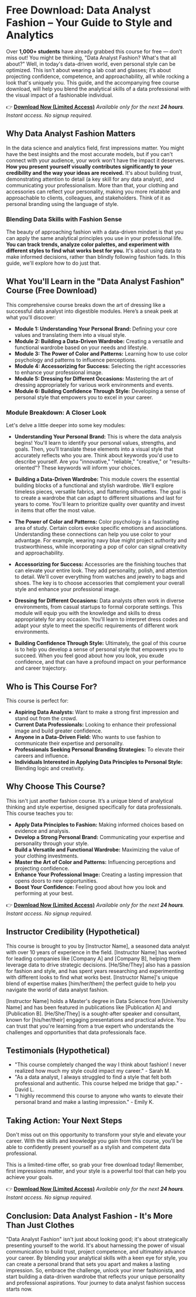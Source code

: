 # Free Download: Data Analyst Fashion – Your Guide to Style and Analytics

Over **1,000+ students** have already grabbed this course for free — don’t miss out! You might be thinking, "Data Analyst Fashion? What's that all about?" Well, in today's data-driven world, even personal style can be optimized. This isn't about wearing a lab coat and glasses; it’s about projecting confidence, competence, and approachability, all while rocking a look that's uniquely you. This guide, and the accompanying free course download, will help you blend the analytical skills of a data professional with the visual impact of a fashionable individual.

👉 **[Download Now (Limited Access)](https://udemywork.com/data-analyst-fashion)**
_Available only for the next **24 hours**. Instant access. No signup required._

## Why Data Analyst Fashion Matters

In the data science and analytics field, first impressions matter. You might have the best insights and the most accurate models, but if you can't connect with your audience, your work won't have the impact it deserves. **How you present yourself visually contributes significantly to your credibility and the way your ideas are received.** It's about building trust, demonstrating attention to detail (a key skill for any data analyst), and communicating your professionalism. More than that, your clothing and accessories can reflect your personality, making you more relatable and approachable to clients, colleagues, and stakeholders. Think of it as personal branding using the language of style.

### Blending Data Skills with Fashion Sense

The beauty of approaching fashion with a data-driven mindset is that you can apply the same analytical principles you use in your professional life. **You can track trends, analyze color palettes, and experiment with different styles to find what works best for you.** It's about using data to make informed decisions, rather than blindly following fashion fads. In this guide, we'll explore how to do just that.

## What You'll Learn in the "Data Analyst Fashion" Course (Free Download)

This comprehensive course breaks down the art of dressing like a successful data analyst into digestible modules. Here’s a sneak peek at what you’ll discover:

*   **Module 1: Understanding Your Personal Brand:** Defining your core values and translating them into a visual style.
*   **Module 2: Building a Data-Driven Wardrobe:** Creating a versatile and functional wardrobe based on your needs and lifestyle.
*   **Module 3: The Power of Color and Patterns:** Learning how to use color psychology and patterns to influence perceptions.
*   **Module 4: Accessorizing for Success:** Selecting the right accessories to enhance your professional image.
*   **Module 5: Dressing for Different Occasions:** Mastering the art of dressing appropriately for various work environments and events.
*   **Module 6: Building Confidence Through Style:** Developing a sense of personal style that empowers you to excel in your career.

### Module Breakdown: A Closer Look

Let's delve a little deeper into some key modules:

*   **Understanding Your Personal Brand:** This is where the data analysis begins! You'll learn to identify your personal values, strengths, and goals. Then, you’ll translate these elements into a visual style that accurately reflects who you are. Think about keywords you'd use to describe yourself. Are you "innovative," "reliable," "creative," or "results-oriented"? These keywords will inform your choices.

*   **Building a Data-Driven Wardrobe:** This module covers the essential building blocks of a functional and stylish wardrobe. We'll explore timeless pieces, versatile fabrics, and flattering silhouettes. The goal is to create a wardrobe that can adapt to different situations and last for years to come. You'll learn to prioritize quality over quantity and invest in items that offer the most value.

*   **The Power of Color and Patterns:** Color psychology is a fascinating area of study. Certain colors evoke specific emotions and associations. Understanding these connections can help you use color to your advantage. For example, wearing navy blue might project authority and trustworthiness, while incorporating a pop of color can signal creativity and approachability.

*   **Accessorizing for Success:** Accessories are the finishing touches that can elevate your entire look. They add personality, polish, and attention to detail. We'll cover everything from watches and jewelry to bags and shoes. The key is to choose accessories that complement your overall style and enhance your professional image.

*   **Dressing for Different Occasions:** Data analysts often work in diverse environments, from casual startups to formal corporate settings. This module will equip you with the knowledge and skills to dress appropriately for any occasion. You'll learn to interpret dress codes and adapt your style to meet the specific requirements of different work environments.

*   **Building Confidence Through Style:** Ultimately, the goal of this course is to help you develop a sense of personal style that empowers you to succeed. When you feel good about how you look, you exude confidence, and that can have a profound impact on your performance and career trajectory.

## Who is This Course For?

This course is perfect for:

*   **Aspiring Data Analysts:** Want to make a strong first impression and stand out from the crowd.
*   **Current Data Professionals:** Looking to enhance their professional image and build greater confidence.
*   **Anyone in a Data-Driven Field:** Who wants to use fashion to communicate their expertise and personality.
*   **Professionals Seeking Personal Branding Strategies:** To elevate their careers and influence.
*   **Individuals Interested in Applying Data Principles to Personal Style:** Blending logic and creativity.

## Why Choose This Course?

This isn't just another fashion course. It’s a unique blend of analytical thinking and style expertise, designed specifically for data professionals. This course teaches you to:

*   **Apply Data Principles to Fashion:** Making informed choices based on evidence and analysis.
*   **Develop a Strong Personal Brand:** Communicating your expertise and personality through your style.
*   **Build a Versatile and Functional Wardrobe:** Maximizing the value of your clothing investments.
*   **Master the Art of Color and Patterns:** Influencing perceptions and projecting confidence.
*   **Enhance Your Professional Image:** Creating a lasting impression that opens doors to new opportunities.
*   **Boost Your Confidence:** Feeling good about how you look and performing at your best.

👉 **[Download Now (Limited Access)](https://udemywork.com/data-analyst-fashion)**
_Available only for the next **24 hours**. Instant access. No signup required._

## Instructor Credibility (Hypothetical)

This course is brought to you by [Instructor Name], a seasoned data analyst with over 10 years of experience in the field. [Instructor Name] has worked for leading companies like [Company A] and [Company B], helping them leverage data to drive strategic decisions. [He/She/They] also has a passion for fashion and style, and has spent years researching and experimenting with different looks to find what works best. [Instructor Name]'s unique blend of expertise makes [him/her/them] the perfect guide to help you navigate the world of data analyst fashion.

[Instructor Name] holds a Master's degree in Data Science from [University Name] and has been featured in publications like [Publication A] and [Publication B]. [He/She/They] is a sought-after speaker and consultant, known for [his/her/their] engaging presentations and practical advice. You can trust that you're learning from a true expert who understands the challenges and opportunities that data professionals face.

## Testimonials (Hypothetical)

*   "This course completely changed the way I think about fashion! I never realized how much my style could impact my career." - Sarah M.
*   "As a data analyst, I always struggled to find a style that felt both professional and authentic. This course helped me bridge that gap." - David L.
*   "I highly recommend this course to anyone who wants to elevate their personal brand and make a lasting impression." - Emily K.

## Taking Action: Your Next Steps

Don't miss out on this opportunity to transform your style and elevate your career. With the skills and knowledge you gain from this course, you'll be able to confidently present yourself as a stylish and competent data professional.

This is a limited-time offer, so grab your free download today! Remember, first impressions matter, and your style is a powerful tool that can help you achieve your goals.

👉 **[Download Now (Limited Access)](https://udemywork.com/data-analyst-fashion)**
_Available only for the next **24 hours**. Instant access. No signup required._

## Conclusion: Data Analyst Fashion - It's More Than Just Clothes

"Data Analyst Fashion" isn't just about looking good; it's about strategically presenting yourself to the world. It's about harnessing the power of visual communication to build trust, project competence, and ultimately advance your career. By blending your analytical skills with a keen eye for style, you can create a personal brand that sets you apart and makes a lasting impression. So, embrace the challenge, unlock your inner fashionista, and start building a data-driven wardrobe that reflects your unique personality and professional aspirations. Your journey to data analyst fashion success starts now.
